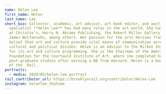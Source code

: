 ```yaml
---
name: Helen Lee
first_name: Helen
last_name: Lee
short_bio: Collector, academic, art advisor, art book editor, and auction house
  specialist **Helen Lee** has had many roles in the art world. She has worked
  at Christie’s, Harry N. Abrams Publishing, the Robert Miller Gallery, and for
  James Wolfensohn, among others. Her passion for the arts derives from her
  belief that art and culture provide vital means of communication across
  cultural and political divides. Helen is an advisor to the Milken Institute
  for its art and culture programming. She is the Chairman of the American
  Foundation for the Courtauld Institute of Art, where she completed her
  post-graduate studies after earning a BA from Harvard. Helen is a board member
  of the _Rail_.
portraits:
  - media: 2020/05/helen-lee-portrait
rail_contributor_url: https://brooklynrail.org/contributor/Helen-Lee
instagram: helenlee_thatsme
---
```

